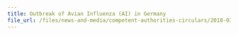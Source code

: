 ```yaml
---
title: Outbreak of Avian Influenza (AI) in Germany 
file_url: /files/news-and-media/competent-authorities-circulars/2018-03-23-CA.pdf
---
```

